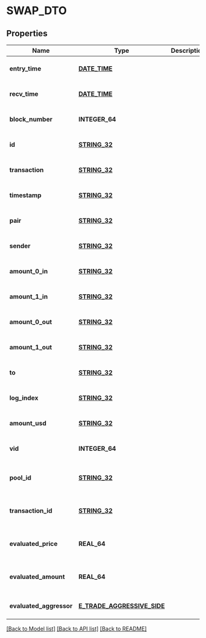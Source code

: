 # SWAP_DTO

## Properties
Name | Type | Description | Notes
------------ | ------------- | ------------- | -------------
**entry_time** | [**DATE_TIME**](DATE_TIME.md) |  | [optional] [default to null]
**recv_time** | [**DATE_TIME**](DATE_TIME.md) |  | [optional] [default to null]
**block_number** | **INTEGER_64** |  | [optional] [default to null]
**id** | [**STRING_32**](STRING_32.md) |  | [optional] [default to null]
**transaction** | [**STRING_32**](STRING_32.md) |  | [optional] [default to null]
**timestamp** | [**STRING_32**](STRING_32.md) |  | [optional] [default to null]
**pair** | [**STRING_32**](STRING_32.md) |  | [optional] [default to null]
**sender** | [**STRING_32**](STRING_32.md) |  | [optional] [default to null]
**amount_0_in** | [**STRING_32**](STRING_32.md) |  | [optional] [default to null]
**amount_1_in** | [**STRING_32**](STRING_32.md) |  | [optional] [default to null]
**amount_0_out** | [**STRING_32**](STRING_32.md) |  | [optional] [default to null]
**amount_1_out** | [**STRING_32**](STRING_32.md) |  | [optional] [default to null]
**to** | [**STRING_32**](STRING_32.md) |  | [optional] [default to null]
**log_index** | [**STRING_32**](STRING_32.md) |  | [optional] [default to null]
**amount_usd** | [**STRING_32**](STRING_32.md) |  | [optional] [default to null]
**vid** | **INTEGER_64** |  | [optional] [default to null]
**pool_id** | [**STRING_32**](STRING_32.md) |  | [optional] [readonly] [default to null]
**transaction_id** | [**STRING_32**](STRING_32.md) |  | [optional] [readonly] [default to null]
**evaluated_price** | **REAL_64** |  | [optional] [readonly] [default to null]
**evaluated_amount** | **REAL_64** |  | [optional] [readonly] [default to null]
**evaluated_aggressor** | [**E_TRADE_AGGRESSIVE_SIDE**](ETradeAggressiveSide.md) |  | [optional] [default to null]

[[Back to Model list]](../README.md#documentation-for-models) [[Back to API list]](../README.md#documentation-for-api-endpoints) [[Back to README]](../README.md)


